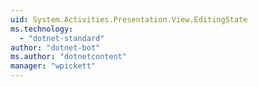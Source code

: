 ```yaml
---
uid: System.Activities.Presentation.View.EditingState
ms.technology: 
  - "dotnet-standard"
author: "dotnet-bot"
ms.author: "dotnetcontent"
manager: "wpickett"
---
```

